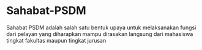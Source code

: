 # Sahabat-PSDM
Sahabat PSDM adalah salah satu bentuk upaya untuk melaksanakan fungsi dari pelayan yang diharapkan mampu dirasakan langsung dari mahasiswa tingkat fakultas maupun tingkat jurusan 
